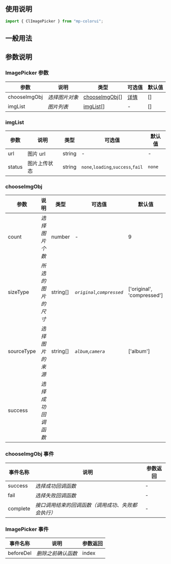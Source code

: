 ## 使用说明

```jsx
import { ClImagePicker } from "mp-colorui";
```

## 一般用法

<CodeShow componentName='imagePicker' />

## 参数说明

### ImagePicker 参数

| 参数         | 说明           | 类型                                                | 可选值                                    | 默认值 |
| ------------ | -------------- | --------------------------------------------------- | ----------------------------------------- | ------ |
| chooseImgObj | _选择图片对象_ | [chooseImgObj](/form/imagePicker#chooseImgObj)[] | [详情](/form/imagePicker#chooseimgobj) | []     |
| imgList      | _图片列表_     | [imgList](/form/imagePicker#imglist)[]           | -                                         | []     |

### imgList

| 参数   | 说明         | 类型   | 可选值                            | 默认值 |
| ------ | ------------ | ------ | --------------------------------- | ------ |
| url    | 图片 url     | string | -                                 | -      |
| status | 图片上传状态 | string | `none`,`loading`,`success`,`fail` | `none` |

### chooseImgObj

| 参数       | 说明               | 类型     | 可选值                      | 默认值                     |
| ---------- | ------------------ | -------- | --------------------------- | -------------------------- |
| count      | _选择图片个数_     | number   | -                           | 9                          |
| sizeType   | _所选的图片的尺寸_ | string[] | _`original`_,_`compressed`_ | ['original', 'compressed'] |
| sourceType | _选择图片的来源_   | string[] | _`album`_,_`camera`_        | ['album']                  |
| success    | _选择成功回调函数_ |          |                             |                            |

### chooseImgObj 事件

| 事件名称 | 说明                                               | 参数返回 |
| -------- | -------------------------------------------------- | -------- |
| success  | _选择成功回调函数_                                 | -        |
| fail     | _选择失败回调函数_                                 | -        |
| complete | _接口调用结束的回调函数（调用成功、失败都会执行）_ | -        |

### ImagePicker 事件

| 事件名称  | 说明               | 参数返回 |
| --------- | ------------------ | -------- |
| beforeDel | _删除之前确认函数_ | index    |

<FloatPhone url="https://yinliangdream.github.io/mp-colorui-h5-demo/#/pages/components/imagePicker/index" />
